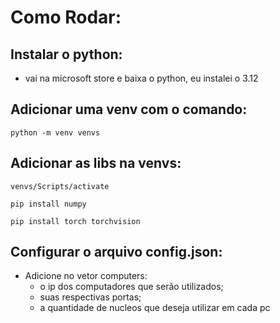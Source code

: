 # Como Rodar:

## Instalar o python:
- vai na microsoft store e baixa o python, eu instalei o 3.12

## Adicionar uma venv com o comando:

``` python -m venv venvs ```

## Adicionar as libs na venvs:

``` venvs/Scripts/activate ```

``` pip install numpy ```

``` pip install torch torchvision ```

## Configurar o arquivo config.json:
- Adicione no vetor computers:
  - o ip dos computadores que serão utilizados;
  - suas respectivas portas;
  - a quantidade de nucleos que deseja utilizar em cada pc


